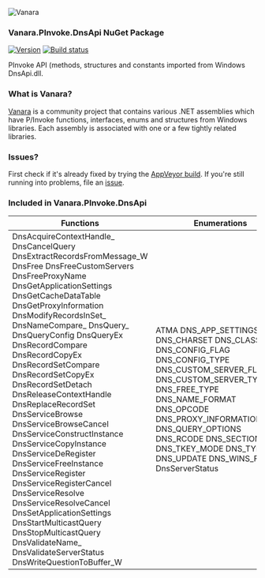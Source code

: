 ﻿![Vanara](https://raw.githubusercontent.com/dahall/Vanara/master/docs/icons/VanaraHeading.png)
### **Vanara.PInvoke.DnsApi NuGet Package**
[![Version](https://img.shields.io/nuget/v/Vanara.PInvoke.DnsApi?label=NuGet&style=flat-square)](https://github.com/dahall/Vanara/releases)
[![Build status](https://img.shields.io/appveyor/build/dahall/vanara?label=AppVeyor%20build&style=flat-square)](https://ci.appveyor.com/project/dahall/vanara)

PInvoke API (methods, structures and constants imported from Windows DnsApi.dll.

### **What is Vanara?**

[Vanara](https://github.com/dahall/Vanara) is a community project that contains various .NET assemblies which have P/Invoke functions, interfaces, enums and structures from Windows libraries. Each assembly is associated with one or a few tightly related libraries.

### **Issues?**

First check if it's already fixed by trying the [AppVeyor build](https://ci.appveyor.com/nuget/vanara-prerelease).
If you're still running into problems, file an [issue](https://github.com/dahall/Vanara/issues).

### **Included in Vanara.PInvoke.DnsApi**

Functions | Enumerations | Structures
--- | --- | ---
DnsAcquireContextHandle_ DnsCancelQuery DnsExtractRecordsFromMessage_W DnsFree DnsFreeCustomServers DnsFreeProxyName DnsGetApplicationSettings DnsGetCacheDataTable DnsGetProxyInformation DnsModifyRecordsInSet_ DnsNameCompare_ DnsQuery_ DnsQueryConfig DnsQueryEx DnsRecordCompare DnsRecordCopyEx DnsRecordSetCompare DnsRecordSetCopyEx DnsRecordSetDetach DnsReleaseContextHandle DnsReplaceRecordSet DnsServiceBrowse DnsServiceBrowseCancel DnsServiceConstructInstance DnsServiceCopyInstance DnsServiceDeRegister DnsServiceFreeInstance DnsServiceRegister DnsServiceRegisterCancel DnsServiceResolve DnsServiceResolveCancel DnsSetApplicationSettings DnsStartMulticastQuery DnsStopMulticastQuery DnsValidateName_ DnsValidateServerStatus DnsWriteQuestionToBuffer_W                   | ATMA DNS_APP_SETTINGSF DNS_CHARSET DNS_CLASS DNS_CONFIG_FLAG DNS_CONFIG_TYPE DNS_CUSTOM_SERVER_FLAGS DNS_CUSTOM_SERVER_TYPE DNS_FREE_TYPE DNS_NAME_FORMAT DNS_OPCODE DNS_PROXY_INFORMATION_TYPE DNS_QUERY_OPTIONS DNS_RCODE DNS_SECTION DNS_TKEY_MODE DNS_TYPE DNS_UPDATE DNS_WINS_FLAG DnsServerStatus                                    | DNS_A_DATA DNS_AAAA_DATA DNS_ADDR DNS_ADDR_ARRAY DNS_APPLICATION_SETTINGS DNS_ATMA_DATA DNS_CACHE_ENTRY DNS_CUSTOM_SERVER DNS_DHCID_DATA DNS_DS_DATA DNS_HEADER DNS_KEY_DATA DNS_LOC_DATA DNS_MESSAGE_BUFFER DNS_MINFO_DATA DNS_MX_DATA DNS_NAPTR_DATA DNS_NSEC_DATA DNS_NSEC3_DATA DNS_NSEC3PARAM_DATA DNS_NULL_DATA DNS_NXT_DATA DNS_OPT_DATA DNS_PROXY_INFORMATION DNS_PTR_DATA DNS_QUERY_CANCEL DNS_QUERY_REQUEST DNS_QUERY_RESULT DNS_RECORD DNS_RECORD_FLAGS DNS_RRSET DNS_SERVICE_BROWSE_REQUEST DNS_SERVICE_CANCEL DNS_SERVICE_INSTANCE DNS_SERVICE_REGISTER_REQUEST DNS_SERVICE_RESOLVE_REQUEST DNS_SIG_DATA DNS_SOA_DATA DNS_SRV_DATA DNS_TKEY_DATA DNS_TLSA_DATA DNS_TSIG_DATA DNS_TXT_DATA DNS_UNKNOWN_DATA DNS_WINS_DATA DNS_WINSR_DATA DNS_WIRE_QUESTION DNS_WIRE_RECORD DNS_WKS_DATA IP4_ARRAY MDNS_QUERY_HANDLE MDNS_QUERY_REQUEST HDNSCONTEXT DNS_SERVICE_BROWSE_REQUEST_CALLBACK 

